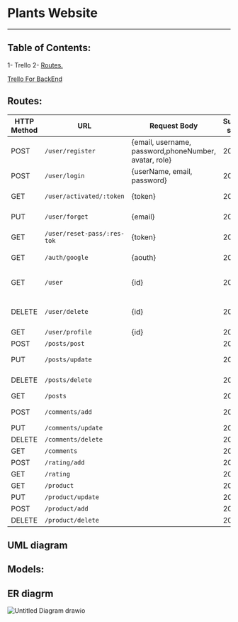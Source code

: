 # Plants Website
***
## Table of Contents:
1- Trello
2- [ Routes. ](#routes)




[Trello For BackEnd](https://trello.com/b/BJPpSSK5/backend)





<a name="routes"></a>
## Routes:
|HTTP Method|URL|Request Body|Success status|Error Status|Description|
|-----------|---|------------|--------------|------------|-----------|
|POST|```/user/register```|{email, username, password,phoneNumber, avatar, role}|200|400|Register route|
|POST|```/user/login```| {userName, email, password}|200|400|Login route|
|GET|```/user/activated/:token```|{token}|200|400|activated email route|
|PUT|```/user/forget```|{email}|200|400|forget Password route|
|GET|```/user/reset-pass/:res-tok```|{token}|200|400|forget Password route|
|GET|```/auth/google```|{aouth}|200|400|signIn with google route|
|GET|```/user```|{id}|200|400|get all users  route "for admin"|
|DELETE|```/user/delete```|{id}|200|400|delete user route "for admin"|
|GET|```/user/profile```|{id}|200|400|user profile|
|POST|```/posts/post```||200|400|New post route|
|PUT|```/posts/update```||200|400|update post route|
|DELETE|```/posts/delete```||200|400|Delete post route|
|GET|```/posts```||200|400|all post route|
|POST|```/comments/add```||200|400|Add new comment| 
|PUT|```/comments/update``` ||200|400|updateComment| 
|DELETE|```/comments/delete```||200|400| deleteComment)|
|GET|```/comments```||200|400|allComment|
|POST|```/rating/add```||200|400|addRating|
|GET|```/rating```||200|400|allRating||
|GET|```/product```||200|400|allProduct| 
|PUT|```/product/update```||200|400|updateProduct| 
|POST|```/product/add```||200|400|addProduct|
|DELETE|```/product/delete```||200|400|deleteProduct| 
## UML diagram
## Models:

## ER diagrm
![Untitled Diagram drawio](https://user-images.githubusercontent.com/92247904/146681349-4db7a955-a0bf-4c2e-88f3-e15bb49e2992.png)




